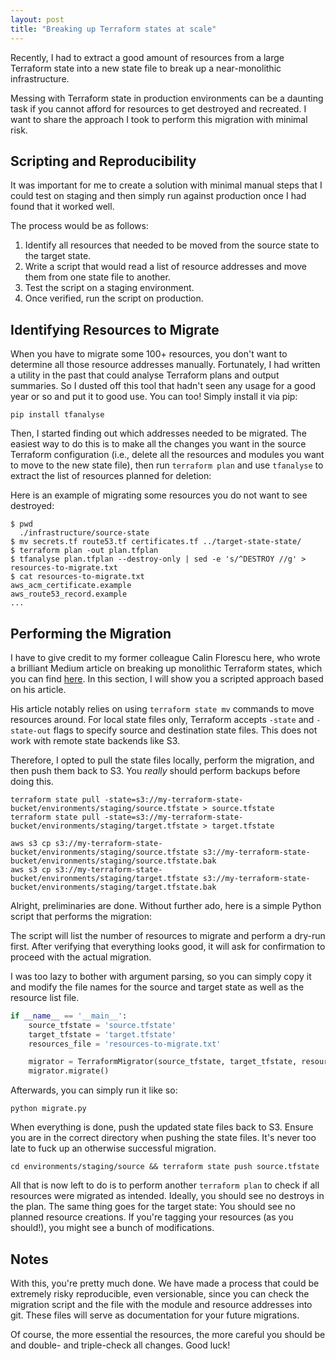 ```yaml
---
layout: post
title: "Breaking up Terraform states at scale"
---
```


Recently, I had to extract a good amount of resources from a large Terraform state into a new state file
to break up a near-monolithic infrastructure.

Messing with Terraform state in production environments can be a daunting task if you cannot afford for resources
to get destroyed and recreated. I want to share the approach I took to perform this migration with minimal risk.

## Scripting and Reproducibility

It was important for me to create a solution with minimal manual steps that I could test on staging and then simply
run against production once I had found that it worked well.

The process would be as follows:

1. Identify all resources that needed to be moved from the source state to the target state.
2. Write a script that would read a list of resource addresses and move them from one state file to another.
3. Test the script on a staging environment.
4. Once verified, run the script on production.

## Identifying Resources to Migrate

When you have to migrate some 100+ resources, you don't want to determine all those resource addresses manually.
Fortunately, I had written a utility in the past that could analyse Terraform plans and output summaries.
So I dusted off this tool that hadn't seen any usage for a good year or so and put it to good use. You can too!
Simply install it via pip:

```shell
pip install tfanalyse
```

Then, I started finding out which addresses needed to be migrated. The easiest way to do this is to make all the changes you want
in the source Terraform configuration (i.e., delete all the resources and modules you want to move to the new state file), then run
`terraform plan` and use `tfanalyse` to extract the list of resources planned for deletion:

Here is an example of migrating some resources you do not want to see destroyed:

```shell
$ pwd
  ./infrastructure/source-state
$ mv secrets.tf route53.tf certificates.tf ../target-state-state/
$ terraform plan -out plan.tfplan
$ tfanalyse plan.tfplan --destroy-only | sed -e 's/^DESTROY //g' > resources-to-migrate.txt
$ cat resources-to-migrate.txt
aws_acm_certificate.example
aws_route53_record.example
...
```

## Performing the Migration

I have to give credit to my former colleague Calin Florescu here, who wrote a brilliant Medium article on breaking
up monolithic Terraform states, which you can find [here](https://medium.com/@calinflorescu3/splitting-a-monolithic-terraform-state-d26e866de629). 
In this section, I will show you a scripted approach based on his article.

His article notably relies on using `terraform state mv` commands to move resources around.
For local state files only, Terraform accepts `-state` and `-state-out` flags to specify source and destination state
files. This does not work with remote state backends like S3.

Therefore, I opted to pull the state files locally, perform the migration, and then push them back to S3.
You _really_ should perform backups before doing this.

```shell
terraform state pull -state=s3://my-terraform-state-bucket/environments/staging/source.tfstate > source.tfstate
terraform state pull -state=s3://my-terraform-state-bucket/environments/staging/target.tfstate > target.tfstate

aws s3 cp s3://my-terraform-state-bucket/environments/staging/source.tfstate s3://my-terraform-state-bucket/environments/staging/source.tfstate.bak
aws s3 cp s3://my-terraform-state-bucket/environments/staging/target.tfstate s3://my-terraform-state-bucket/environments/staging/target.tfstate.bak
```

Alright, preliminaries are done. Without further ado, here is a simple Python script that performs the migration:

<script src="https://gist.github.com/twaslowski/4681cfe4e9b3c828d8406f5bcef343b3.js"></script>

The script will list the number of resources to migrate and perform a dry-run first.
After verifying that everything looks good, it will ask for confirmation to proceed with the actual migration.

I was too lazy to bother with argument parsing, so you can simply copy it and modify the file names for the
source and target state as well as the resource list file.

```python
if __name__ == '__main__':
    source_tfstate = 'source.tfstate'
    target_tfstate = 'target.tfstate'
    resources_file = 'resources-to-migrate.txt'

    migrator = TerraformMigrator(source_tfstate, target_tfstate, resources_file)
    migrator.migrate()
```

Afterwards, you can simply run it like so:

```shell
python migrate.py
```

When everything is done, push the updated state files back to S3. Ensure you are in the correct directory when pushing the state files.
It's never too late to fuck up an otherwise successful migration.

```shell
cd environments/staging/source && terraform state push source.tfstate
```

All that is now left to do is to perform another `terraform plan` to check if all resources were migrated as intended.
Ideally, you should see no destroys in the plan. The same thing goes for the target state: You should see no planned
resource creations. If you're tagging your resources (as you should!), you might see a bunch of modifications.

## Notes

With this, you're pretty much done. We have made a process that could be extremely risky reproducible, even versionable,
since you can check the migration script and the file with the module and resource addresses into git.
These files will serve as documentation for your future migrations.

Of course, the more essential the resources, the more careful you should be and double- and triple-check all changes.
Good luck!